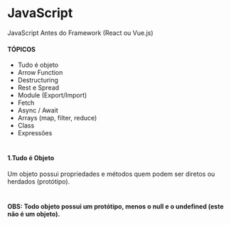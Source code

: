 # JavaScript
JavaScript Antes do Framework (React ou Vue.js)

#### TÓPICOS

<ul>
    <li>Tudo é objeto</li>
    <li>Arrow Function</li>
    <li>Destructuring</li>
    <li>Rest e Spread</li>
    <li>Module (Export/Import)</li>
    <li>Fetch</li>
    <li>Async / Await</li>
    <li>Arrays (map, filter, reduce)</li>
    <li>Class</li>
    <li>Expressões</li>
</ul>

#

#### 1.Tudo é Objeto
Um objeto possui propriedades e métodos quem podem ser diretos ou herdados (protótipo).

#

#### OBS: Todo objeto possui um protótipo, menos o null e o undefined (este não é um objeto).
#
